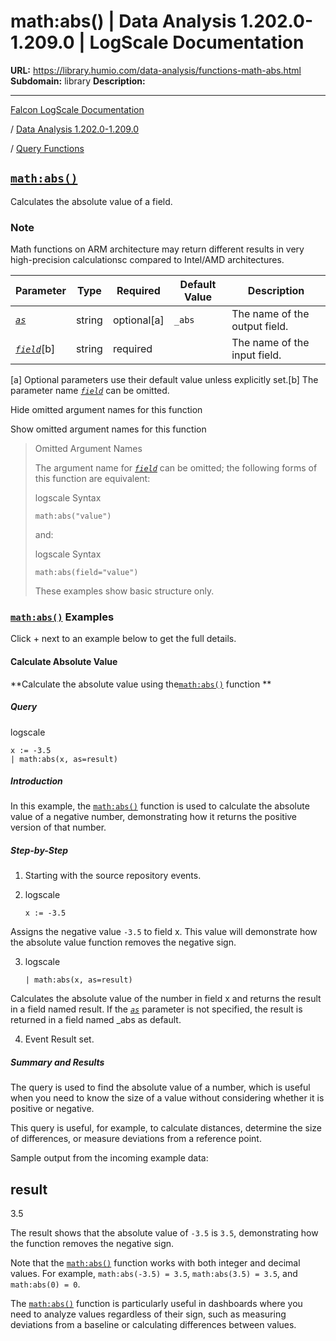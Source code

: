 # math:abs() | Data Analysis 1.202.0-1.209.0 | LogScale Documentation

**URL:** https://library.humio.com/data-analysis/functions-math-abs.html
**Subdomain:** library
**Description:** 

---

[Falcon LogScale Documentation](https://library.humio.com)

/ [Data Analysis 1.202.0-1.209.0](data-analysis-docs.html)

/ [Query Functions](functions.html)

## [`math:abs()`](functions-math-abs.html "math:abs\(\)")

Calculates the absolute value of a field. 

### Note

Math functions on ARM architecture may return different results in very high-precision calculationsc compared to Intel/AMD architectures.

Parameter| Type| Required| Default Value| Description  
---|---|---|---|---  
[ _`as`_](functions-math-abs.html#query-functions-math-abs-as)|  string| optional[a] | `_abs`|  The name of the output field.   
[_`field`_](functions-math-abs.html#query-functions-math-abs-field)[b]| string| required |  |  The name of the input field.   
[a] Optional parameters use their default value unless explicitly set.[b] The parameter name [_`field`_](functions-math-abs.html#query-functions-math-abs-field) can be omitted.  
  
Hide omitted argument names for this function

Show omitted argument names for this function

> Omitted Argument Names
> 
> The argument name for [_`field`_](functions-math-abs.html#query-functions-math-abs-field) can be omitted; the following forms of this function are equivalent:
> 
> logscale Syntax
>     
>     
>     math:abs("value")
> 
> and:
> 
> logscale Syntax
>     
>     
>     math:abs(field="value")
> 
> These examples show basic structure only.

### [`math:abs()`](functions-math-abs.html "math:abs\(\)") Examples

Click + next to an example below to get the full details.

#### Calculate Absolute Value

**Calculate the absolute value using the[`math:abs()`](functions-math-abs.html "math:abs\(\)") function **

##### Query

logscale
    
    
    x := -3.5
    | math:abs(x, as=result)

##### Introduction

In this example, the [`math:abs()`](functions-math-abs.html "math:abs\(\)") function is used to calculate the absolute value of a negative number, demonstrating how it returns the positive version of that number. 

##### Step-by-Step

  1. Starting with the source repository events.

  2. logscale
         
         x := -3.5

Assigns the negative value `-3.5` to field x. This value will demonstrate how the absolute value function removes the negative sign. 

  3. logscale
         
         | math:abs(x, as=result)

Calculates the absolute value of the number in field x and returns the result in a field named result. If the [_`as`_](functions-math-abs.html#query-functions-math-abs-as) parameter is not specified, the result is returned in a field named _abs as default. 

  4. Event Result set.




##### Summary and Results

The query is used to find the absolute value of a number, which is useful when you need to know the size of a value without considering whether it is positive or negative. 

This query is useful, for example, to calculate distances, determine the size of differences, or measure deviations from a reference point. 

Sample output from the incoming example data: 

result  
---  
3.5  
  
The result shows that the absolute value of `-3.5` is `3.5`, demonstrating how the function removes the negative sign. 

Note that the [`math:abs()`](functions-math-abs.html "math:abs\(\)") function works with both integer and decimal values. For example, `math:abs(-3.5) = 3.5`, `math:abs(3.5) = 3.5`, and `math:abs(0) = 0`. 

The [`math:abs()`](functions-math-abs.html "math:abs\(\)") function is particularly useful in dashboards where you need to analyze values regardless of their sign, such as measuring deviations from a baseline or calculating differences between values.
